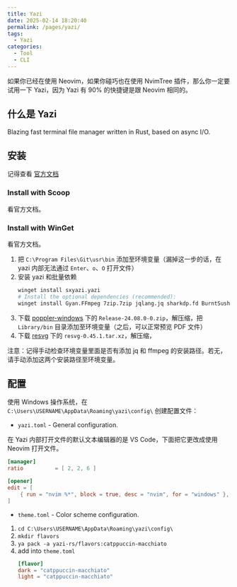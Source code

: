 ```yaml
---
title: Yazi
date: 2025-02-14 18:20:40
permalink: /pages/yazi/
tags:
  - Yazi
categories:
  - Tool
  - CLI
---
```


如果你已经在使用 Neovim，如果你碰巧也在使用 NvimTree 插件，那么你一定要试用一下 Yazi，因为 Yazi 有 90% 的快捷键是跟 Neovim 相同的。

<!-- more -->

## 什么是 Yazi

Blazing fast terminal file manager written in Rust, based on async I/O.

## 安装

记得查看 [官方文档](https://yazi-rs.github.io/docs/installation/)

### Install with Scoop

看官方文档。

### Install with WinGet

看官方文档。

1. 把 `C:\Program Files\Git\usr\bin` 添加至环境变量（漏掉这一步的话，在 yazi 内部无法通过 `Enter`、`o`、`O` 打开文件）
2. 安装 yazi 和批量依赖
   ```sh
   winget install sxyazi.yazi
   # Install the optional dependencies (recommended):
   winget install Gyan.FFmpeg 7zip.7zip jqlang.jq sharkdp.fd BurntSushi.ripgrep.MSVC junegunn.fzf ajeetdsouza.zoxide ImageMagick.ImageMagick
   ```
3. 下载 [poppler-windows](https://github.com/oschwartz10612/poppler-windows/releases/tag/v24.08.0-0) 下的 `Release-24.08.0-0.zip`，解压缩，把 `Library/bin` 目录添加至环境变量（之后，可以正常预览 PDF 文件）
4. 下载 [resvg](https://github.com/linebender/resvg/releases) 下的 `resvg-0.45.1.tar.xz`，解压缩，

注意：记得手动检查环境变量里面是否有添加 jq 和 ffmpeg 的安装路径。若无，请手动添加这两个安装路径至环境变量。

## 配置

使用 Windows 操作系统，在 `C:\Users\USERNAME\AppData\Roaming\yazi\config\` 创建配置文件：

- `yazi.toml` - General configuration.

在 Yazi 内部打开文件的默认文本编辑器的是 VS Code，下面把它更改成使用 Neovim 打开文件。

```toml
[manager]
ratio          = [ 2, 2, 6 ]

[opener]
edit = [
    { run = "nvim %*", block = true, desc = "nvim", for = "windows" },
]
```

- `theme.toml` - Color scheme configuration.

1. `cd C:\Users\USERNAME\AppData\Roaming\yazi\config\`
2. `mkdir flavors`
3. `ya pack -a yazi-rs/flavors:catppuccin-macchiato`
4. add into `theme.toml`
   ```toml
   [flavor]
   dark = "catppuccin-macchiato"
   light = "catppuccin-macchiato"
   ```
